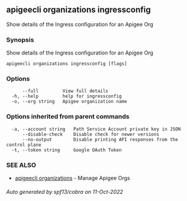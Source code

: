 ## apigeecli organizations ingressconfig

Show details of the Ingress configuration for an Apigee Org

### Synopsis

Show details of the Ingress configuration for an Apigee Org

```
apigeecli organizations ingressconfig [flags]
```

### Options

```
      --full         View full details
  -h, --help         help for ingressconfig
  -o, --org string   Apigee organization name
```

### Options inherited from parent commands

```
  -a, --account string   Path Service Account private key in JSON
      --disable-check    Disable check for newer versions
      --no-output        Disable printing API responses from the control plane
  -t, --token string     Google OAuth Token
```

### SEE ALSO

* [apigeecli organizations](apigeecli_organizations.md)	 - Manage Apigee Orgs

###### Auto generated by spf13/cobra on 11-Oct-2022

